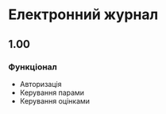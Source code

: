 # Електронний журнал

## 1.00

### Функціонал

- Авторизація
- Керування парами
- Керування оцінками
